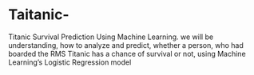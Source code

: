 # Taitanic-
Titanic Survival Prediction Using Machine Learning. we will be understanding, how to analyze and predict, whether a person, who had boarded the RMS Titanic has a chance of survival or not, using Machine Learning’s Logistic Regression model
